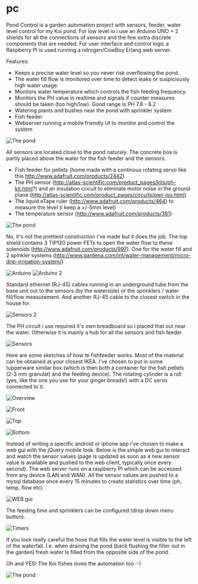pc
==

Pond Control is a garden automation project with sensors, feeder, water level control for my Koi pond. For low level io i use an Arduino UNO + 2 shields for all the connections of sensors and the few extra discrete components that are needed. For user interface and control logic a Raspberry PI is used running a nitrogen/CowBoy Erlang web server.

Features:
- Keeps a precise water level so you never risk overflowing the pond. 
- The water fill flow is monitored over time to detect leaks or suspiciously high water usage. 
- Monitors water temperature which controls the fish feeding frequency. 
- Monitors the PH value in realtime and signals if counter measures should be taken (too high/low). Good range is PH 7.8 - 8.2
- Watering plants and bushes near the pond with sprinkler system
- Fish feeder
- Webserver running a mobile friendly UI to monitor and control the system

![The pond](https://github.com/epkboan/epkboan.github.io/blob/master/pond_0.jpg?raw=true "The Pond under control")

All sensors are located close to the pond naturaly. The concrete box is partly placed above the water for the fish feeder and the sensors.
- Fish feeder for pellets (home made with a continous rotating servo like this http://www.adafruit.com/products/2442)
- The PH sensor (http://atlas-scientific.com/product_pages/kits/ph-kit.html?) and an insulation cricuit to eliminate motor noise in the ground plane (http://atlas-scientific.com/product_pages/circuits/pwr-iso.html)
- The liquid eTape ruler (http://www.adafruit.com/products/464) to measure the level (i keep a +/-5mm level) 
- The temperature sensor (http://www.adafruit.com/products/381)

![The pond](https://github.com/epkboan/epkboan.github.io/blob/master/pond_2.jpg?raw=true "Sensor location")

No, it's not the prettiest construction i've made but it does the job. The top shield contains 3 TIP120 power FETs to open the water flow to these solenoids (http://www.adafruit.com/products/997). One for the water fill and 2 spinkler systems (http://www.gardena.com/int/water-management/micro-drip-irrigation-system/)

![Arduino ](https://github.com/epkboan/epkboan.github.io/blob/master/pc_mess.jpg?raw=true "Arduino")
![Arduino 2 ](https://github.com/epkboan/epkboan.github.io/blob/master/pc_base_unit.jpg?raw=true "Base Unit")

Standard ethernet (RJ-45) cables running in an underground tube from the base unit out to the sensors (by the waterside) or the sprinklers / water fill/flow measurement. And another RJ-45 cable to the closest switch in the house for.

![Sensors 2](https://github.com/epkboan/epkboan.github.io/blob/master/pc_sensors.jpg?raw=true "Sensors 2")

The PH circuit i use required it's own breadboard so i placed that out near the water. Otherwise it is mainly a hub for all the sensors and fish feeder

![Sensors](https://github.com/epkboan/epkboan.github.io/blob/master/pc_2.jpg?raw=true "Sensors")

Here are some sketches of how te fishfeeder works. Most of the material can be obtained at your closest IKEA. I've chosen to put in some tupperware similar box (which is then both a container for the fish pellets (2-3 mm granulat) and the feeding device). The rotating cylinder is a roll (yes, like the one you use for your ginger breads!) with a DC servo connected to it.

![Overview](https://github.com/epkboan/epkboan.github.io/blob/master/pc_feeder_overview.png?raw=true "Feeder overview")

![Front](https://github.com/epkboan/epkboan.github.io/blob/master/pc_feeder_front.png?raw=true "Feeder Front")

![Top](https://github.com/epkboan/epkboan.github.io/blob/master/pc_feeder_top.png?raw=true "Feeder Top")

![Bottom](https://github.com/epkboan/epkboan.github.io/blob/master/pc_feeder_bottom.png?raw=true "Feeder Bottom")

Instead of writing a specific android or iphone app i've chosen to make a web gui with the jQuery mobile look. Below is the simple web gui to interact and watch the sensor values (page is updated as soon as a new sensor value is available and pushed to the web client, typically once every second). The web server runs on a raspberry PI which can be accessed from any device (LAN and WAN). All the sensor values are pushed to a mysql database once every 15 minutes to create statistics over time (ph, temp, flow etc)

![WEB gui](https://github.com/epkboan/epkboan.github.io/blob/master/pc_main.png?raw=true "The web gui")

The feeding time and sprinklers can be configured (drop down menu button). 

![Timers](https://github.com/epkboan/epkboan.github.io/blob/master/pc_zoom.png?raw=true "Programmable timers for feeding and sprinklers")


If you look really careful the hose that fills the water level is visible to the left of the waterfall. I.e. when draining the pond (back flushing the filter out in the garden) fresh water is filled from the opposite side of the pond.

Oh and YES! The Koi fishes loves the automation too :-)

![The pond](https://github.com/epkboan/epkboan.github.io/blob/master/pond_1.jpg?raw=true "The Pond at control")
